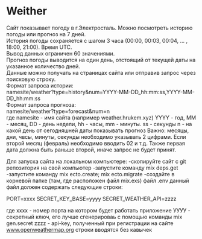 # Weither

Сайт показывает погоду в г.Электросталь. Можно посмотреть историю погоды или прогноз на 7 дней.  
История погоды сохраняется с шагом 3 часа (00:00, 00:03, 00:04, ... , 18:00, 21:00). Время UTC.  
Вывод данных ограничен 60 значениями.  
Прогноз погоды выводится на один день, отстоящий от текущей даты на указанное количество дней.  
Данные можно получать на страницах сайта или отправив запрос через поисковую строку.  
Формат запроса истории:  
namesite/weather?type=history&num=YYYY-MM-DD_hh:mm:ss,YYYY-MM-DD_hh:mm:ss  
Формат запроса прогноза:  
namesite/weather?type=forecast&num=n  
где namesite - имя сайта (например weather.hrukem.xyz)
YYYY - год, MM - месяц, DD - день недели, hh - часы, mm - минуты. ss - секунды
n - на какой день от сегодняшней даты показывать прогноз
Важно: месяцы, дни, чвсы, минуты, секунды необходимо указывать 2 цифрами. Если второй месяц (февраль)
необходимо вводить 02 и т.д. Также первая дата должна быть раньше второй, иначе запрос не будет принят.

Для запуска сайта на локальном компьютере:
-скопируйте сайт с git репозитория на свой компьютер
-запустите команду mix deps.get
-запустите команду mix ecto.create; mix ecto.migrate
-создайте в корневой папке (там, где расположен файл mix.exs) файл .env
данный файл должен содержать следующие строки:

PORT=xxxx
SECRET_KEY_BASE=yyyy
SECRET_WEATHER_API=zzzz

где хххх - номер порта на котором будет работать приложение
УУУУ - секретный ключ, его лучше сгенерироваь с помощью команды mix gen.secret
zzzz - api-key, полученный при регистрации на сайте www.openweathermap.org
строки вводятся без кавычек 
